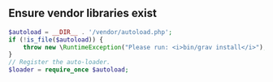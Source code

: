 Ensure vendor libraries exist
---
```php
$autoload = __DIR__ . '/vendor/autoload.php';
if (!is_file($autoload)) {
    throw new \RuntimeException("Please run: <i>bin/grav install</i>");
}
// Register the auto-loader.
$loader = require_once $autoload;
```
